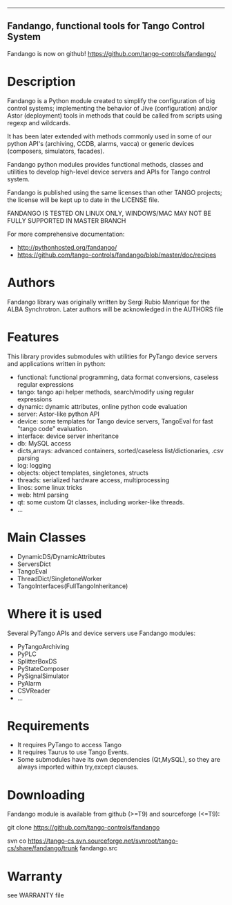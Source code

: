 ---------------------------------------------------
Fandango, functional tools for Tango Control System
---------------------------------------------------

Fandango is now on github! https://github.com/tango-controls/fandango/

Description
===========

Fandango is a Python module created to simplify the configuration of big control systems; implementing the behavior of Jive (configuration) and/or Astor (deployment) tools in methods that could be called from scripts using regexp and wildcards.

It has been later extended with methods commonly used in some of our python API's (archiving, CCDB, alarms, vacca) or generic devices (composers, simulators, facades).

Fandango python modules provides functional methods, classes and utilities to develop high-level device servers and APIs for Tango control system.

Fandango is published using the same licenses than other TANGO projects; the license will be kept up to date in the LICENSE file.

FANDANGO IS TESTED ON LINUX ONLY, WINDOWS/MAC MAY NOT BE FULLY SUPPORTED IN MASTER BRANCH

For more comprehensive documentation:

* http://pythonhosted.org/fandango/
* https://github.com/tango-controls/fandango/blob/master/doc/recipes

Authors
=======

Fandango library was originally written by Sergi Rubio Manrique for the ALBA Synchrotron. Later authors will be acknowledged in the AUTHORS file

Features
========

This library provides submodules with utilities for PyTango device servers and applications written in python:

 * functional: functional programming, data format conversions, caseless regular expressions
 * tango: tango api helper methods, search/modify using regular expressions
 * dynamic: dynamic attributes, online python code evaluation
 * server: Astor-like python API
 * device: some templates for Tango device servers, TangoEval for fast "tango code" evaluation.
 * interface: device server inheritance
 * db: MySQL access
 * dicts,arrays: advanced containers, sorted/caseless list/dictionaries, .csv parsing
 * log: logging
 * objects: object templates, singletones, structs
 * threads: serialized hardware access, multiprocessing
 * linos: some linux tricks
 * web: html parsing
 * qt: some custom Qt classes, including worker-like threads.
 * ... 

Main Classes
============

 * DynamicDS/DynamicAttributes
 * ServersDict
 * TangoEval
 * ThreadDict/SingletoneWorker
 * TangoInterfaces(FullTangoInheritance) 

 
Where it is used
================

Several PyTango APIs and device servers use Fandango modules:

 * PyTangoArchiving
 * PyPLC
 * SplitterBoxDS
 * PyStateComposer
 * PySignalSimulator
 * PyAlarm
 * CSVReader
 * ... 

 
Requirements
============

 * It requires PyTango to access Tango
 * It requires Taurus to use Tango Events.
 * Some submodules have its own dependencies (Qt,MySQL), so they are always imported within try,except clauses. 

Downloading
===========

Fandango module is available from github (>=T9) and sourceforge (<=T9):

 git clone https://github.com/tango-controls/fandango

 svn co https://tango-cs.svn.sourceforge.net/svnroot/tango-cs/share/fandango/trunk fandango.src

Warranty
========

see WARRANTY file



